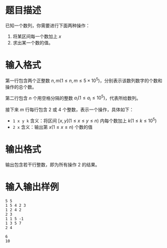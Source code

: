 # 题目描述

已知一个数列，你需要进行下面两种操作：

1. 将某区间每一个数加上 $x$
2. 求出某一个数的值。

# 输入格式

第一行包含两个正整数 $n,m(1 \leq n,m \leq 5 \times {10}^5)$，分别表示该数列数字的个数和操作的总个数。

第二行包含 $n$ 个用空格分隔的整数 $a_i(1 \leq a_i \leq {10}^5)$，代表所给数列。

接下来 $m$ 行每行包含 $2$ 或 $4$ 个整数，表示一个操作，具体如下：

* `1 x y k`  含义：将区间 $[x,y](1 \leq x \leq y \leq n)$ 内每个数加上 $k(1 \leq k \leq {10}^5)$
* `2 x`  含义：输出第 $x(1 \leq x \leq n)$ 个数的值

# 输出格式

输出包含若干行整数，即为所有操作 $2$ 的结果。

# 输入输出样例

```input1
5 5
1 5 4 2 3
1 2 4 2
2 3
1 1 5 -1
1 3 5 7
2 4
```

```output1
6
10
```

